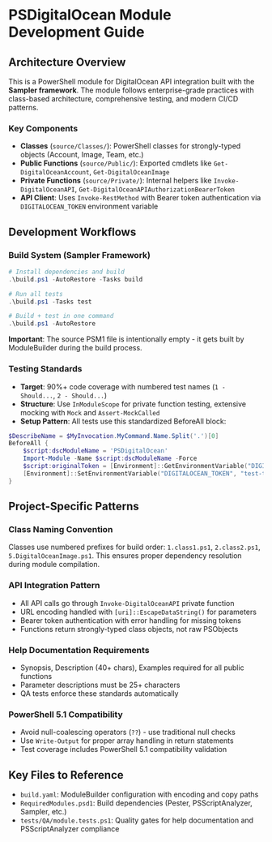 # PSDigitalOcean Module Development Guide

## Architecture Overview

This is a PowerShell module for DigitalOcean API integration built with the **Sampler framework**. The module follows enterprise-grade practices with class-based architecture, comprehensive testing, and modern CI/CD patterns.

### Key Components

- **Classes** (`source/Classes/`): PowerShell classes for strongly-typed objects (Account, Image, Team, etc.)
- **Public Functions** (`source/Public/`): Exported cmdlets like `Get-DigitalOceanAccount`, `Get-DigitalOceanImage`
- **Private Functions** (`source/Private/`): Internal helpers like `Invoke-DigitalOceanAPI`, `Get-DigitalOceanAPIAuthorizationBearerToken`
- **API Client**: Uses `Invoke-RestMethod` with Bearer token authentication via `DIGITALOCEAN_TOKEN` environment variable

## Development Workflows

### Build System (Sampler Framework)

```powershell
# Install dependencies and build
.\build.ps1 -AutoRestore -Tasks build

# Run all tests
.\build.ps1 -Tasks test

# Build + test in one command
.\build.ps1 -AutoRestore
```

**Important**: The source PSM1 file is intentionally empty - it gets built by ModuleBuilder during the build process.

### Testing Standards

- **Target**: 90%+ code coverage with numbered test names (`1 - Should...`, `2 - Should...`)
- **Structure**: Use `InModuleScope` for private function testing, extensive mocking with `Mock` and `Assert-MockCalled`
- **Setup Pattern**: All tests use this standardized BeforeAll block:

```powershell
$DescribeName = $MyInvocation.MyCommand.Name.Split('.')[0]
BeforeAll {
    $script:dscModuleName = 'PSDigitalOcean'
    Import-Module -Name $script:dscModuleName -Force
    $script:originalToken = [Environment]::GetEnvironmentVariable("DIGITALOCEAN_TOKEN", [System.EnvironmentVariableTarget]::User)
    [Environment]::SetEnvironmentVariable("DIGITALOCEAN_TOKEN", "test-token", [System.EnvironmentVariableTarget]::User)
}
```

## Project-Specific Patterns

### Class Naming Convention

Classes use numbered prefixes for build order: `1.class1.ps1`, `2.class2.ps1`, `5.DigitalOceanImage.ps1`.
This ensures proper dependency resolution during module compilation.

### API Integration Pattern

- All API calls go through `Invoke-DigitalOceanAPI` private function
- URL encoding handled with `[uri]::EscapeDataString()` for parameters
- Bearer token authentication with error handling for missing tokens
- Functions return strongly-typed class objects, not raw PSObjects

### Help Documentation Requirements

- Synopsis, Description (40+ chars), Examples required for all public functions
- Parameter descriptions must be 25+ characters
- QA tests enforce these standards automatically

### PowerShell 5.1 Compatibility

- Avoid null-coalescing operators (`??`) - use traditional null checks
- Use `Write-Output` for proper array handling in return statements
- Test coverage includes PowerShell 5.1 compatibility validation

## Key Files to Reference

- `build.yaml`: ModuleBuilder configuration with encoding and copy paths
- `RequiredModules.psd1`: Build dependencies (Pester, PSScriptAnalyzer, Sampler, etc.)
- `tests/QA/module.tests.ps1`: Quality gates for help documentation and PSScriptAnalyzer compliance
